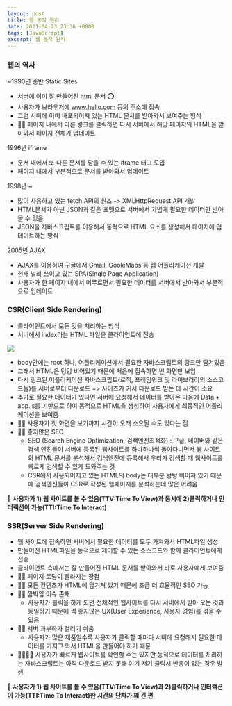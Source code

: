 ```yaml
---
layout: post
title: 웹 동작 원리
date: 2021-04-23 23:36 +0800
tags: [JavaScript]
excerpt: 웹 동작 원리
---
```


### 웹의 역사

~1990년 중반 Static Sites

- 서버에 이미 잘 만들어진 html 문서 ⭕️
- 사용자가 브라우저에 www.hello.com 등의 주소에 접속
- 그럼 서버에 이미 배포되어져 있는 HTML 문서를 받아와서 보여주는 형식
- 👎🏻 페이지 내에서 다른 링크를 클릭하면 다시 서버에서 해당 페이지의 HTML을 받아와서 페이지 전체가 업데이트

1996년 iframe

- 문서 내에서 또 다른 문서를 담을 수 있는 iframe 태그 도입
- 페이지 내에서 부분적으로 문서를 받아와서 업데이트

1998년 ~

- 많이 사용하고 있는 fetch API의 원조 -> XMLHttpRequest API 개발
- HTML문서가 아닌 JSON과 같은 포맷으로 서버에서 가볍게 필요한 데이터만 받아올 수 있음
- JSON을 자바스크립트를 이용해서 동적으로 HTML 요소를 생성해서 페이지에 업데이트하는 방식

2005년 AJAX

- AJAX를 이용하여 구글에서 Gmail, GooleMaps 등 웹 어플리케이션 개발
- 현재 널리 쓰이고 있는 SPA(Single Page Application)
- 사용자가 한 페이지 내에서 머무르면서 필요한 데이터를 서버에서 받아와서 부분적으로 업데이트

### CSR(Client Side Rendering)

- 클라이언트에서 모든 것을 처리하는 방식
- 서버에서 index라는 HTML 파일을 클라이언트에 전송

![](https://images.velog.io/images/hyehye/post/ae82a78a-9324-457d-b6f6-234270adffcd/%E1%84%89%E1%85%B3%E1%84%8F%E1%85%B3%E1%84%85%E1%85%B5%E1%86%AB%E1%84%89%E1%85%A3%E1%86%BA%202021-04-23%20%E1%84%8B%E1%85%A9%E1%84%92%E1%85%AE%2010.41.43.png)

- body안에는 root 하나, 어플리케이션에서 필요한 자바스크립트의 링크만 담겨있음
- 그래서 HTML은 텅텅 비어있기 때문에 처음에 접속하면 빈 화면만 보임
- 다시 링크된 어플리케이션 자바스크립트(로직, 프레임워크 및 라이브러리의 소스코드들)를 서버로부터 다운로드 => 사이즈가 커서 다운로드 받는 데 시간이 소요
- 추가로 필요한 데이터가 있다면 서버에 요청해서 데이터를 받아온 다음에 Data + app.js를 기반으로 하여 동적으로 HTML을 생성하여 사용자에게 최종적인 어플리케이션을 보여줌
- 👎🏻 사용자가 첫 화면을 보기까지 시간이 오래 소요될 수도 있다는 점
- 👎🏻 좋지않은 SEO
  - SEO (Search Engine Optimization, 검색엔진최적화) : 구글, 네이버와 같은 검색 엔진들이 서버에 등록된 웹사이트를 하나하나씩 돌아다니면서 웹 사이트의 HTML 문서를 분석해서 검색엔진에 등록해서 우리가 검색할 때 웹사이트를 빠르게 검색할 수 있게 도와주는 것
  - CSR에서 사용되어지고 있는 HTML의 body는 대부분 텅텅 비어져 있기 때문에 검색엔진들이 CSR로 작성된 웹페이지를 분석하는데 많은 어려움

**🚀 사용자가 1) 웹 사이트를 볼 수 있음(TTV:Time To View)과 동시에 2)클릭하거나 인터랙션이 가능(TTI:Time To Interact)**

### SSR(Server Side Rendering)

- 웹 사이트에 접속하면 서버에서 필요한 데이터를 모두 가져와서 HTML파일 생성
- 만들어진 HTML파일을 동적으로 제어할 수 있는 소스코드와 함께 클라이언트에게 전송
- 클라이언트 측에서는 잘 만들어진 HTML 문서를 받아와서 바로 사용자에게 보여줌
- 👍🏻 페이지 로딩이 빨라지는 장점
- 👍🏻 모든 컨텐츠가 HTML에 담겨져 있기 때문에 조금 더 효율적인 SEO 가능
- 👎🏻 깜박임 이슈 존재
  - 사용자가 클릭을 하게 되면 전체적인 웹사이트를 다시 서버에서 받아 오는 것과 동일하기 때문에 썩 좋지않은 UX(User Experience, 사용자 경험)를 겪을 수 있음
- 👎🏻 서버 과부하가 걸리기 쉬움
  - 사용자가 많은 제품일수록 사용자가 클릭할 때마다 서버에 요청해서 필요한 데이터를 가지고 와서 HTML을 만들어야 하기 때문
- 👎🏻👎🏻 사용자가 빠르게 웹사이트를 확인할 수는 있지만 동적으로 데이터를 처리하는 자바스크립트는 아직 다운로드 받지 못해 여기 저기 클릭시 반응이 없는 경우 발생

**🚀 사용자가 1) 웹 사이트를 볼 수 있음(TTV:Time To View)과 2)클릭하거나 인터랙션이 가능(TTI:Time To Interact)한 시간의 단차가 꽤 긴 편**
